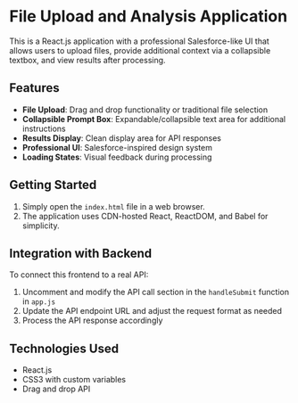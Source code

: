 # File Upload and Analysis Application

This is a React.js application with a professional Salesforce-like UI that allows users to upload files, provide additional context via a collapsible textbox, and view results after processing.

## Features

- **File Upload**: Drag and drop functionality or traditional file selection
- **Collapsible Prompt Box**: Expandable/collapsible text area for additional instructions
- **Results Display**: Clean display area for API responses
- **Professional UI**: Salesforce-inspired design system
- **Loading States**: Visual feedback during processing

## Getting Started

1. Simply open the `index.html` file in a web browser.
2. The application uses CDN-hosted React, ReactDOM, and Babel for simplicity.

## Integration with Backend

To connect this frontend to a real API:

1. Uncomment and modify the API call section in the `handleSubmit` function in `app.js`
2. Update the API endpoint URL and adjust the request format as needed
3. Process the API response accordingly

## Technologies Used

- React.js
- CSS3 with custom variables
- Drag and drop API